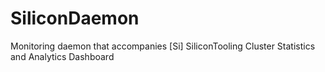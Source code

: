 # SiliconDaemon
Monitoring daemon that accompanies [Si] SiliconTooling Cluster Statistics and Analytics Dashboard
